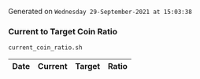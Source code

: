 Generated on `Wednesday 29-September-2021 at 15:03:38`

### Current to Target Coin Ratio
`current_coin_ratio.sh`

Date|Current|Target|Ratio
---|---|---|---
